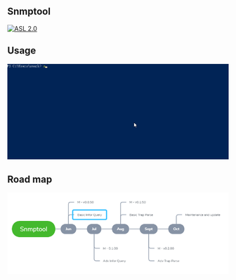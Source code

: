 ## Snmptool
[![ASL 2.0](https://img.shields.io/hexpm/l/plug.svg)](https://github.com/smarkm/snmptool/blob/master/LICENSE)

## Usage
![Show case](demo.gif)

## Road map
![Show case](roadmap.png)